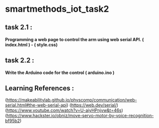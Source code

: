 # smartmethods_iot_task2
## task 2.1 :
#### Programming a web page to control the arm using web serial API. ( index.html ) - ( style.css)

## task 2.2 :
#### Write the Arduino code for the control ( arduino.ino )

## Learning References :
(https://makeabilitylab.github.io/physcomp/communication/web-serial.html#the-web-serial-api)
(https://web.dev/serial/)
(https://www.youtube.com/watch?v=U-aiyHPnjvw&t=46s)
(https://www.hackster.io/obniz/move-servo-motor-by-voice-recognition-bf95b2)
